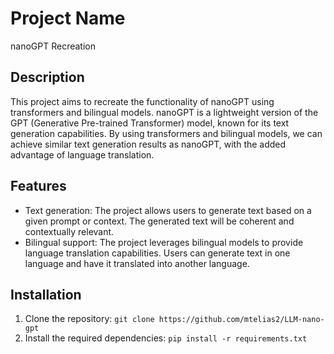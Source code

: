 # Project Name

nanoGPT Recreation

## Description

This project aims to recreate the functionality of nanoGPT using transformers and bilingual models. nanoGPT is a lightweight version of the GPT (Generative Pre-trained Transformer) model, known for its text generation capabilities. By using transformers and bilingual models, we can achieve similar text generation results as nanoGPT, with the added advantage of language translation.

## Features

- Text generation: The project allows users to generate text based on a given prompt or context. The generated text will be coherent and contextually relevant.
- Bilingual support: The project leverages bilingual models to provide language translation capabilities. Users can generate text in one language and have it translated into another language.

## Installation

1. Clone the repository: `git clone https://github.com/mtelias2/LLM-nano-gpt`
2. Install the required dependencies: `pip install -r requirements.txt`





